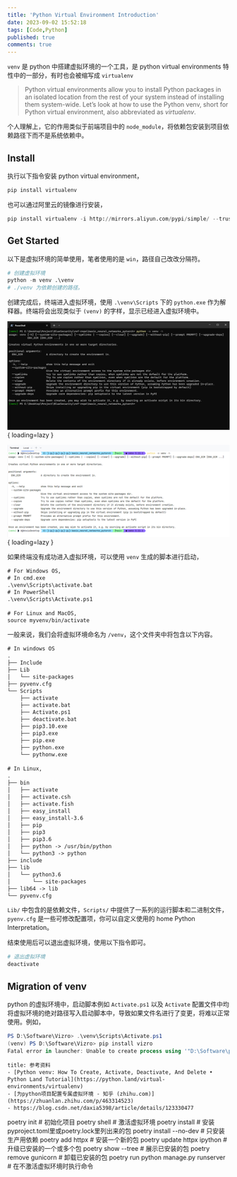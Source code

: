 ```yaml
---
title: 'Python Virtual Environment Introduction'
date: 2023-09-02 15:52:18
tags: [Code,Python]
published: true
comments: true
---
```


`venv`  是 python 中搭建虚拟环境的一个工具，是 python virtual environments 特性中的一部分，有时也会被缩写成 `virtualenv` 

> Python virtual environments allow you to install Python packages in an isolated location from the rest of your system instead of installing them system-wide. Let’s look at how to use the Python venv, short for Python virtual environment, also abbreviated as _virtualenv_.

个人理解上，它的作用类似于前端项目中的 `node_module`，将依赖包安装到项目依赖路径下而不是系统依赖中。

## Install

执行以下指令安装 python virtual environment，

```python
pip install virtualenv
```

也可以通过阿里云的镜像进行安装，

```python
pip install virtualenv -i http://mirrors.aliyun.com/pypi/simple/ --trusted-host mirrors.aliyun.com
```

## Get Started

以下是虚拟环境的简单使用，笔者使用的是 `win`，路径自己改改分隔符。

```python
# 创建虚拟环境
python -m venv .\venv
# ./venv 为依赖创建的路径。
```

创建完成后，终端进入虚拟环境，使用 `.\venv\Scripts` 下的 `python.exe` 作为解释器。终端将会出现类似于 `(venv)` 的字样，显示已经进入虚拟环境中。

![image.png](https://raw.githubusercontent.com/Anxiu0101/PicgoImg/master/202308071038311.png){ loading=lazy }

![image.png](https://raw.githubusercontent.com/Anxiu0101/PicgoImg/master/202308071039196.png){ loading=lazy }

如果终端没有成功进入虚拟环境，可以使用 `venv` 生成的脚本进行启动，

```shell
# For Windows OS,
# In cmd.exe
.\venv\Scripts\activate.bat
# In PowerShell
.\venv\Scripts\Activate.ps1

# For Linux and MacOS, 
source myvenv/bin/activate
```

一般来说，我们会将虚拟环境命名为 `/venv`，这个文件夹中将包含以下内容。

```shell
# In windows OS
.
├── Include
├── Lib
│   └── site-packages
├── pyvenv.cfg
└── Scripts
	├── activate
	├── activate.bat
	├── Activate.ps1
	├── deactivate.bat
	├── pip3.10.exe
	├── pip3.exe
	├── pip.exe
	├── python.exe
	└── pythonw.exe

# In Linux, 
.
├── bin
│   ├── activate
│   ├── activate.csh
│   ├── activate.fish
│   ├── easy_install
│   ├── easy_install-3.6
│   ├── pip
│   ├── pip3
│   ├── pip3.6
│   ├── python -> /usr/bin/python
│   └── python3 -> python
├── include
├── lib
│   └── python3.6
│       └── site-packages
├── lib64 -> lib
└── pyvenv.cfg
```

`Lib/` 中包含的是依赖文件，`Scripts/` 中提供了一系列的运行脚本和二进制文件，`pyenv.cfg` 是一些可修改配置项，你可以自定义使用的 home Python Interpretation。

结束使用后可以退出虚拟环境，使用以下指令即可。

```python
# 退出虚拟环境
deactivate
```



## Migration of venv

<!--update--time: 2023-10-05---->

python 的虚拟环境中，启动脚本例如 `Activate.ps1` 以及 `Activate` 配置文件中均将虚拟环境的绝对路径写入启动脚本中，导致如果文件名进行了变更，将难以正常使用。例如，
```powershell
PS D:\Software\Vizro> .\venv\Scripts\Activate.ps1
(venv) PS D:\Software\Vizro> pip install vizro
Fatal error in launcher: Unable to create process using '"D:\Software\pylib\venv\Scripts\python.exe"  "D:\Software\Vizro\venv\Scripts\pip.exe" install vizro': ???????????
```



```ad-quote
title: 参考资料
- [Python venv: How To Create, Activate, Deactivate, And Delete • Python Land Tutorial](https://python.land/virtual-environments/virtualenv)
- [为python项目配置专属虚拟环境 - 知乎 (zhihu.com)](https://zhuanlan.zhihu.com/p/463314523)
- https://blog.csdn.net/daxia5398/article/details/123330477
```



poetry init  # 初始化项目  poetry shell  # 激活虚拟环境  poetry install  # 安装pyproject.toml里或poetry.lock里列出来的包  poetry install --no-dev  # 只安装生产用依赖  poetry add httpx  # 安装一个新的包  poetry update httpx  ipython  # 升级已安装的一个或多个包  poetry show --tree  # 展示已安装的包  poetry remove gunicorn  # 卸载已安装的包  poetry run python manage.py runserver   # 在不激活虚拟环境时执行命令